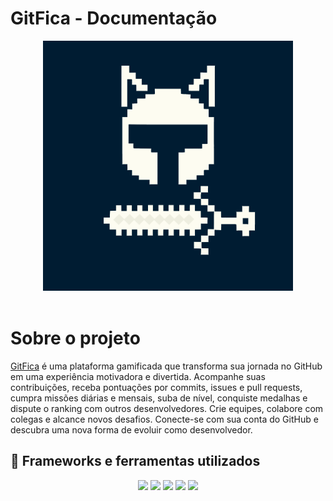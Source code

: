 # GitFica - Documentação

<div align="center"><img id="logo EasyCrit" src="docs/assets/images/logo.png" width="400" height="400"></img></div><br/>

# Sobre o projeto
[GitFica](https://fga-eps-mds.github.io/2025.1-SGI-Docs/) é uma plataforma gamificada que transforma sua jornada no GitHub em uma experiência motivadora e divertida. Acompanhe suas contribuições, receba pontuações por commits, issues e pull requests, cumpra missões diárias e mensais, suba de nível, conquiste medalhas e dispute o ranking com outros desenvolvedores. Crie equipes, colabore com colegas e alcance novos desafios. Conecte-se com sua conta do GitHub e descubra uma nova forma de evoluir como desenvolvedor.

## 🧰 Frameworks e ferramentas utilizados
<div align="center">
<img src="https://img.shields.io/badge/postgresql-blue?style=for-the-badge&logo=postgresql&logoColor=%23FFFFFF"/>
<img src="https://img.shields.io/badge/nextjs-black?style=for-the-badge&logo=nextjs&logoColor=%23FFFFFF"/>
<img src="https://img.shields.io/badge/django-yellow?style=for-the-badge&logo=fastapi&logoColor=%23FFFFFF"/>
<img src="https://img.shields.io/badge/Docker-2CA5E0?style=for-the-badge&logo=docker&logoColor=white"/>
<img src="https://img.shields.io/badge/mkdocs-lightblue?style=for-the-badge&logo=mkdocs&logoColor=%23FFFFFF"/>
</div>

## 

